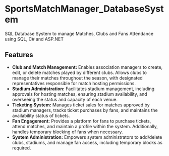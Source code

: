 # SportsMatchManager_DatabaseSystem
SQL Database System to manage Matches, Clubs and Fans Attendance using SQL, C# and ASP.NET

## Features
- **Club and Match Management:** Enables association managers to create, edit, or delete matches played by different clubs. Allows clubs to manage their matches throughout the season, with designated representatives responsible for match hosting permissions.
- **Stadium Administration:** Facilitates stadium management, including approvals for hosting matches, ensuring stadium availability, and overseeing the status and capacity of each venue.
- **Ticketing System:** Manages ticket sales for matches approved by stadium managers, tracks ticket purchases by fans, and maintains the availability status of tickets.
- **Fan Engagement:** Provides a platform for fans to purchase tickets, attend matches, and maintain a profile within the system. Additionally, handles temporary blocking of fans when necessary.
- **System Administration:** Empowers system administrators to add/delete clubs, stadiums, and manage fan access, including temporary blocks as required.
